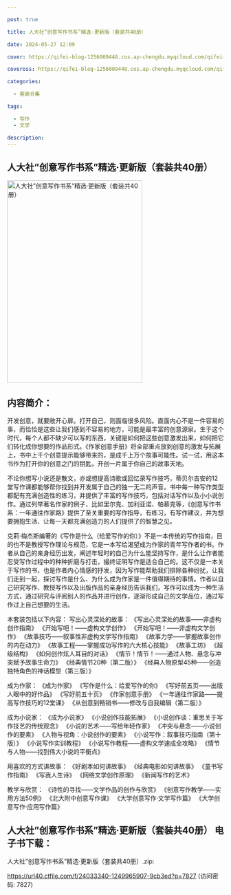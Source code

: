 ```yaml
---

post: true

title: 人大社”创意写作书系”精选·更新版（套装共40册）

date: 2024-05-27 12:09

cover: https://qifei-blog-1256009448.cos.ap-chengdu.myqcloud.com/qifei-blog/6614b32468eb935713986f11.jpg

coveross: https://qifei-blog-1256009448.cos.ap-chengdu.myqcloud.com/qifei-blog/6614b32468eb935713986f11.jpg

categories:

  - 套装合集

tags:

  - 写作
  - 文学

description:
---
```


## 人大社”创意写作书系”精选·更新版（套装共40册）
<img alt="人大社”创意写作书系”精选·更新版（套装共40册） " class="aligncenter loading" data-was-processed="true" decoding="async" fetchpriority="high" height="471" src="https://qifei-blog-1256009448.cos.ap-chengdu.myqcloud.com/qifei-blog/6614b32468eb935713986f11.jpg " style="cursor: zoom-in;" width="314"/>

## 内容简介：

开发创意，就要敞开心扉。打开自己，则面临很多风险。直面内心不是一件容易的事，而恰恰是这些让我们感到不容易的地方，可能是最丰富的创意源泉。生于这个时代，每个人都不缺少可以写的东西，关键是如何把这些创意激发出来，如何把它们转化成你想要的作品形式。《作家创意手册》将全部重点放到创意的激发与拓展上，书中上千个创意提示能够带来的，是成千上万个故事可能性。试一试，用这本书作为打开你的创意之门的钥匙，开创一片属于你自己的故事天地。<br/>

不论你想写小说还是散文，亦或想提高诗歌或回忆录写作技巧，蒂贝尔吉安的12堂写作课都能够帮你找到并开发属于自己的独一无二的声音。书中每一种写作类型都配有充满创造性的练习，并提供了丰富的写作技巧，包括对话写作以及小小说创作。通过列举著名作家的例子，比如里尔克、加利亚诺、帕慕克等，《创意写作书系：一年通往作家路》提供了至关重要的写作指导，有练习，有写作建议，并为想要拥抱生活、让每一天都充满创造力的人们提供了的智慧之见。<br/>

克莉·梅杰斯编著的《写作是什么（给爱写作的你）》不是一本传统的写作指南，目的也不是教授写作理论与规范，它是一本写给渴望成为作家的青年写作者的书。作者从自己的亲身经历出发，阐述年轻时的自己为什么能坚持写作，是什么让作者能忍受写作过程中的种种折磨与打击，撮终证明写作是适合自己的。这不仅是一本关于写作的书，也是作者内心情感的抒发，因为写作能帮助我们排除各种纷扰，让我们走到一起，探讨写作是什么、为什么成为作家是一件值得期待的事情。作者以自己研究写作、教授写作以及出版作品的亲身经历告诉我们，写作可以成为一种生活方式，通过研究与评阅别人的作品并进行创作，逐渐形成自己的文学品位，通过写作过上自己想要的生活。<br/>

本套装包括以下内容： 写出心灵深处的故事： 《写出心灵深处的故事——非虚构创作指南》 《开始写吧！——虚构文学创作》 《开始写吧！——非虚构文学创作》 《故事技巧——叙事性非虚构文学写作指南》 《故事力学——掌握故事创作的内在动力》 《故事工程——掌握成功写作的六大核心技能》 《故事工坊》 《超级结构》 《如何创作炫人耳目的对话》 《情节！情节！——通过人物、悬念与冲突赋予故事生命力》 《经典情节20种（第二版）》 《经典人物原型45种——创造独特角色的神话模型（第三版）》<br/>

成为作家： 《成为作家》 《写作是什么：给爱写作的你》 《写好前五页——出版人眼中的好作品》 《写好前五十页》 《作家创意手册》 《一年通往作家路——提高写作技巧的12堂课》 《从创意到畅销书——修改与自我编辑（第二版）》<br/>

成为小说家： 《成为小说家》 《小说创作技能拓展》 《小说创作谈：重思关于写作技艺的传统观念》 《小说的艺术——写给年轻作家》 《冲突与悬念——小说创作的要素》 《人物与视角：小说创作的要素》 《小说写作：叙事技巧指南（第十版）》 《小说写作实训教程》 《小说写作教程——虚构文学速成全攻略》 《情节与人物——找到伟大小说的平衡点》<br/>

用喜欢的方式讲故事： 《好剧本如何讲故事》 《经典电影如何讲故事》 《童书写作指南》 《写我人生诗》 《网络文学创作原理》 《新闻写作的艺术》<br/>

教学与欣赏： 《诗性的寻找——文学作品的创作与欣赏》 《创意写作教学——实用方法50例》 《北大附中创意写作课》 《大学创意写作·文学写作篇》 《大学创意写作·应用写作篇》

## 人大社”创意写作书系”精选·更新版（套装共40册） 电子书下载：
人大社”创意写作书系”精选·更新版（套装共40册）.zip: 

https://url40.ctfile.com/f/24033340-1249965907-9cb3ed?p=7827 (访问密码: 7827)
